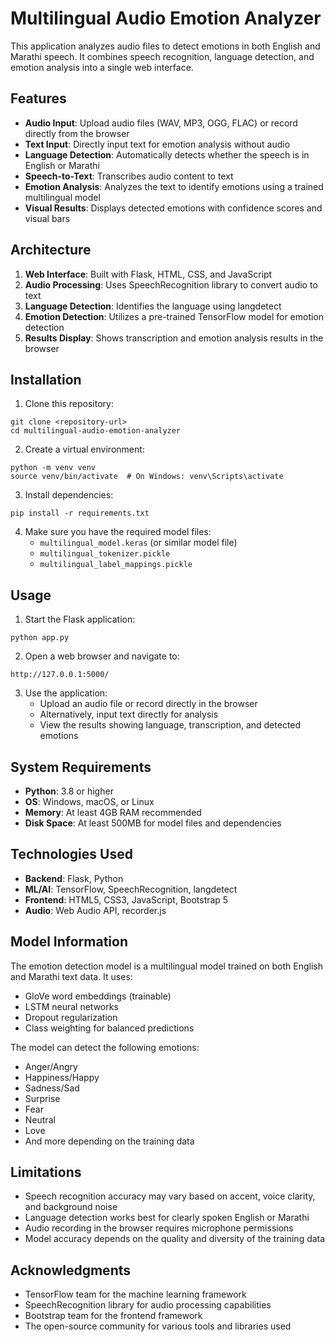 # Multilingual Audio Emotion Analyzer

This application analyzes audio files to detect emotions in both English and Marathi speech. It combines speech recognition, language detection, and emotion analysis into a single web interface.

## Features

- **Audio Input**: Upload audio files (WAV, MP3, OGG, FLAC) or record directly from the browser
- **Text Input**: Directly input text for emotion analysis without audio
- **Language Detection**: Automatically detects whether the speech is in English or Marathi
- **Speech-to-Text**: Transcribes audio content to text
- **Emotion Analysis**: Analyzes the text to identify emotions using a trained multilingual model
- **Visual Results**: Displays detected emotions with confidence scores and visual bars

## Architecture

1. **Web Interface**: Built with Flask, HTML, CSS, and JavaScript
2. **Audio Processing**: Uses SpeechRecognition library to convert audio to text
3. **Language Detection**: Identifies the language using langdetect
4. **Emotion Detection**: Utilizes a pre-trained TensorFlow model for emotion detection
5. **Results Display**: Shows transcription and emotion analysis results in the browser

## Installation

1. Clone this repository:
```
git clone <repository-url>
cd multilingual-audio-emotion-analyzer
```

2. Create a virtual environment:
```
python -m venv venv
source venv/bin/activate  # On Windows: venv\Scripts\activate
```

3. Install dependencies:
```
pip install -r requirements.txt
```

4. Make sure you have the required model files:
   - `multilingual_model.keras` (or similar model file)
   - `multilingual_tokenizer.pickle`
   - `multilingual_label_mappings.pickle`

## Usage

1. Start the Flask application:
```
python app.py
```

2. Open a web browser and navigate to:
```
http://127.0.0.1:5000/
```

3. Use the application:
   - Upload an audio file or record directly in the browser
   - Alternatively, input text directly for analysis
   - View the results showing language, transcription, and detected emotions

## System Requirements

- **Python**: 3.8 or higher
- **OS**: Windows, macOS, or Linux
- **Memory**: At least 4GB RAM recommended
- **Disk Space**: At least 500MB for model files and dependencies

## Technologies Used

- **Backend**: Flask, Python
- **ML/AI**: TensorFlow, SpeechRecognition, langdetect
- **Frontend**: HTML5, CSS3, JavaScript, Bootstrap 5
- **Audio**: Web Audio API, recorder.js

## Model Information

The emotion detection model is a multilingual model trained on both English and Marathi text data. It uses:

- GloVe word embeddings (trainable)
- LSTM neural networks
- Dropout regularization
- Class weighting for balanced predictions

The model can detect the following emotions:
- Anger/Angry
- Happiness/Happy
- Sadness/Sad
- Surprise
- Fear
- Neutral
- Love
- And more depending on the training data

## Limitations

- Speech recognition accuracy may vary based on accent, voice clarity, and background noise
- Language detection works best for clearly spoken English or Marathi
- Audio recording in the browser requires microphone permissions
- Model accuracy depends on the quality and diversity of the training data


## Acknowledgments

- TensorFlow team for the machine learning framework
- SpeechRecognition library for audio processing capabilities
- Bootstrap team for the frontend framework
- The open-source community for various tools and libraries used 
